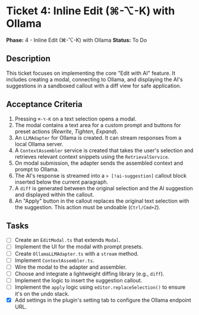# Ticket 4: Inline Edit (⌘-⌥-K) with Ollama

**Phase:** 4 - Inline Edit (⌘-⌥-K) with Ollama
**Status:** To Do

## Description

This ticket focuses on implementing the core "Edit with AI" feature. It includes creating a modal, connecting to Ollama, and displaying the AI's suggestions in a sandboxed callout with a diff view for safe application.

## Acceptance Criteria

1.  Pressing `⌘-⌥-K` on a text selection opens a modal.
2.  The modal contains a text area for a custom prompt and buttons for preset actions (*Rewrite*, *Tighten*, *Expand*).
3.  An `LLMAdapter` for Ollama is created. It can stream responses from a local Ollama server.
4.  A `ContextAssembler` service is created that takes the user's selection and retrieves relevant context snippets using the `RetrievalService`.
5.  On modal submission, the adapter sends the assembled context and prompt to Ollama.
6.  The AI's response is streamed into a `> [!ai-suggestion]` callout block inserted below the current paragraph.
7.  A `diff` is generated between the original selection and the AI suggestion and displayed within the callout.
8.  An "Apply" button in the callout replaces the original text selection with the suggestion. This action must be undoable (`Ctrl/Cmd+Z`).

## Tasks

- [ ] Create an `EditModal.ts` that extends `Modal`.
- [ ] Implement the UI for the modal with prompt presets.
- [ ] Create `OllamaLLMAdapter.ts` with a `stream` method.
- [ ] Implement `ContextAssembler.ts`.
- [ ] Wire the modal to the adapter and assembler.
- [ ] Choose and integrate a lightweight diffing library (e.g., `diff`).
- [ ] Implement the logic to insert the suggestion callout.
- [ ] Implement the `apply` logic using `editor.replaceSelection()` to ensure it's on the undo stack.
- [x] Add settings in the plugin's setting tab to configure the Ollama endpoint URL.

